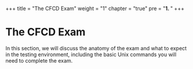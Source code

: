 +++
title = "The CFCD Exam"
weight = "1"
chapter = "true"
pre = "<b>1. </b>"
+++

# The CFCD Exam

In this section, we will discuss the anatomy of the exam and what to expect in the testing environment, including the basic Unix commands you will need to complete the exam.

